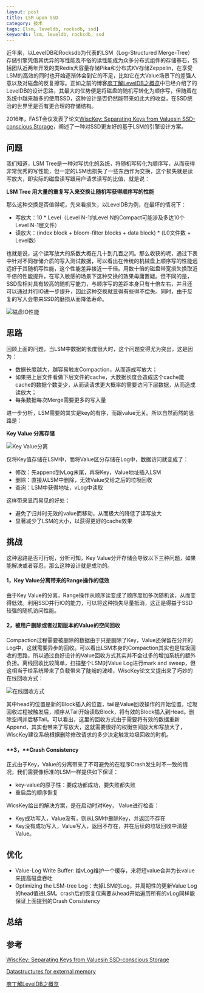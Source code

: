 ```yaml
---
layout: post
title: LSM upon SSD
category: 技术
tags: [lsm, leveldb, rocksdb, ssd]
keywords: lsm, leveldb, rocksdb, ssd
---
```





近年来，以LevelDB和Rocksdb为代表的LSM（Log-Structured Merge-Tree）存储引擎凭借其优异的写性能及不俗的读性能成为众多分布式组件的存储基石，包括团队近两年开发的类Redis大容量存储Pika和分布式KV存储Zeppelin，在享受LSM的高效的同时也开始逐渐体会到它的不足，比如它在大Value场景下的差强人意以及对磁盘的反复擦写。正如之前的博客[庖丁解LevelDB之概览](http://catkang.github.io/2017/01/07/leveldb-summary.html)中已经介绍了的LevelDB的设计思路，其最大的优势便是将磁盘的随机写转化为顺序写，但随着在系统中越来越多的使用SSD，这种设计是否仍然能带来如此大的收益，在SSD统治的世界里是否有更合理的存储结构。

2016年，FAST会议发表了论文[WiscKey: Separating Keys from Valuesin SSD-conscious Storage](https://www.usenix.org/system/files/conference/fast16/fast16-papers-lu.pdf)，阐述了一种对SSD更友好的基于LSM的引擎设计方案。

## **问题**

我们知道，LSM Tree是一种对写优化的系统，将随机写转化为顺序写，从而获得非常优秀的写性能，但一定的LSM也损失了一些东西作为交换，这个损失就是读写放大，即实际的磁盘读写跟用户请求读写的比值，就是说：

**LSM Tree 用大量的重复写入来交换让随机写获得顺序写的性能**

那么这种交换是否值得呢，先来看损失，以LevelDB为例，在最坏的情况下：

- 写放大：10 * Level（Level N-1向Level N的Compact可能涉及多达10个Level N-1层文件）
- 读放大：(index block + bloom-filter blocks + data block) * (L0文件数 + Level数)

也就是说，这个读写放大的系数大概在几十到几百之间。那么收获的呢，通过下表中针对不同存储介质的写入测试数据，可以看出在传统的机械盘上顺序写的性能远远好于其随机写性能，这个性能差异接近一千倍。用数十倍的磁盘带宽损失换取近千倍的性能提升，在写入敏感的场景下这种交换的效果毋庸置疑。但不同的是，SSD盘相对具有较高的随机写能力，与顺序写的差距本身只有十倍左右，并且还可以通过并行IO进一步提升，因此这种交换就显得有些得不偿失。同时，由于反复的写入会带来SSD的磨损从而降低寿命。

![磁盘IO性能](http://i.imgur.com/BvtRvou.png)



## **思路**

回顾上面的问题，当LSM中数据的长度很大时，这个问题变得尤为突出，这是因为：

- 数据长度越大，越容易触发Compaction，从而造成写放大；
- 如果把上层文件看做下层文件的cache，大数据长度会造成这个cache能cache的数据个数变少，从而读请求更大概率的需要访问下层数据，从而造成读放大；
- 每条数据每次Merge需要更多的写入量

进一步分析，LSM需要的其实是key的有序，而跟value无关。所以自然而然的思路是：

**Key Value 分离存储**

![Key Value分离](http://i.imgur.com/gstcosW.png)

仅将Key值存储在LSM中，而将Value区分存储在Log中，数据访问就变成了：

- 修改：先append到vLog末尾，再将Key，Value地址插入LSM
- 删除：直接从LSM中删除，无效Value交给之后的垃圾回收
- 查询：LSM中获得地址，vLog中读取

这样带来显而易见的好处：

- 避免了归并时无效的value而移动，从而极大的降低了读写放大
- 显著减少了LSM的大小，以获得更好的cache效果

## **挑战**

这种思路是否可行呢，分析可知，Key Value分开存储会导致以下三种问题，如果能解决或者容忍，那么这种设计就是成功的。

#### **1，Key Value分离带来的Range操作的低效**

由于Key Value的分离，Range操作从顺序读变成了顺序度加多次随机读，从而变得低效。利用SSD并行IO的能力，可以将这种损失尽量抵消，这正是得益于SSD较强的随机访问性能。

#### **2，被用户删除或者过期版本的Value的空间回收**

Compaction过程需要被删除的数据由于只是删除了Key，Value还保留在分开的Log中，这就需要异步的回收。可以看出LSM本身的Compaction其实也是垃圾回收的思路，所以通过良好设计的Value回收方式其实并不会过多的增加系统的额外负担。离线回收比较简单，扫描整个LSM对Value Log进行mark and sweep，但这相当于给系统带来了负载带来了陡峭的波峰，WiscKey论文又提出来了巧妙的在线回收方式：

![在线回收方式](http://i.imgur.com/tSk27o5.png)

其中head的位置是新的Block插入的位置，tail是Value回收操作的开始位置，垃圾回收过程被触发后，顺序从Tail开始读取Block，将有效的Block插入到Head。删除空间并后移Tail。可以看出，这里的回收方式由于需要将有效的数据重新Append，其实也带来了写放大，这就需要很好的权衡空间放大和写放大了，WiscKey建议系统根据删除修改请求的多少决定触发垃圾回收的时机。

#### **3，**Crash Consistency

正式由于Key，Value的分离带来了不可避免的在程序Crash发生时不一致的情况，我们需要像标准的LSM一样提供如下保证：

- key-value的原子性：要成功都成功，要失败都失败
- 重启后的顺序恢复

WicsKey给出的解决方案，是在启动时对Key， Value进行检查：

- Key成功写入，Value没有，则从LSM中删除Key，并返回不存在
- Key没有成功写入，Value写入，返回不存在，并在后续的垃圾回收中清楚Value。


## **优化**

- Value-Log Write Buffer: 给vLog维护一个缓存，来将短value合并为长value来提高磁盘吞吐
- Optimizing the LSM-tree Log：去掉LSM的Log，并周期性的更新Value Log的head值进LSM。crash后的恢复仅需要从head开始遍历所有的vLog同样能保证上面提到的Crash Consistency

## **总结**







## **参考**

[WiscKey: Separating Keys from Valuesin SSD-conscious Storage](https://www.usenix.org/system/files/conferenc/fast16/fast16-papers-lu.pdf)

[Datastructures for external memory](http://blog.omega-prime.co.uk/?p=197)

[庖丁解LevelDB之概览](http://catkang.github.io/2017/01/07/leveldb-summary.html)

